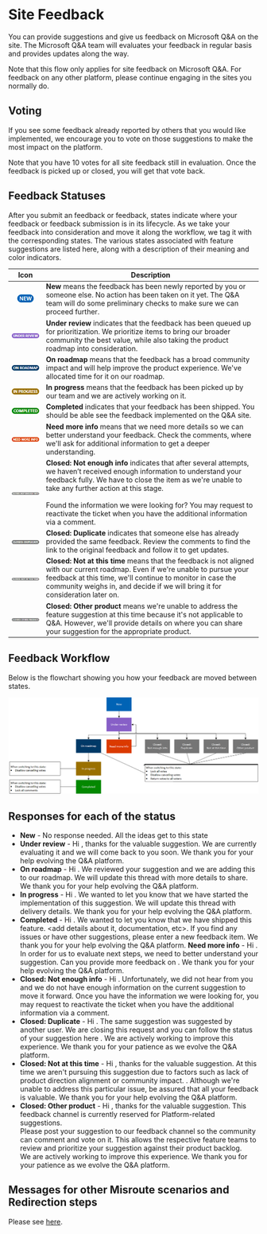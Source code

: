 # Site Feedback

You can provide suggestions and give us feedback on Microsoft Q&A on the site. The Microsoft Q&A team will evaluates your feedback in regular basis and provides updates along the way.

Note that this flow only applies for site feedback on Microsoft Q&A. For feedback on any other platform, please continue engaging in the sites you normally do.

## Voting

If you see some feedback already reported by others that you would like implemented, we encourage you to vote on those suggestions to make the most impact on the platform.

Note that you have 10 votes for all site feedback still in evaluation. Once the feedback is picked up or closed, you will get that vote back.

## Feedback Statuses

After you submit an feedback or feedback, states indicate where your feedback or feedback submission is in its lifecycle. As we take your feedback into consideration and move it along the workflow, we tag it with the corresponding states. The various states associated with feature suggestions are listed here, along with a description of their meaning and color indicators.

| Icon  | Description |
| :---------------:  | ----  |
| ![new feedback icon](media/qna-feedback-new.png) | **New** means the feedback has been newly reported by you or someone else. No action has been taken on it yet. The Q&A team will do some preliminary checks to make sure we can proceed further.  |
| ![under review feedback icon](media/qna-feedback-underreview.png) | **Under review** indicates that the feedback has been queued up for prioritization. We prioritize items to bring our broader community the best value, while also taking the product roadmap into consideration.  |
| ![on roadmap feedback icon](media/qna-feedback-onroadmap.png) | **On roadmap** means that the  feedback has a broad community impact and will help improve the product experience. We've allocated time for it on our roadmap. |
| ![in progress feedback icon](media/qna-feedback-InProgress.png) | **In progress** means that the feedback has been picked up by our team and we are actively working on it. |
| ![completed feedback icon](media/qna-feedback-completed.png)  | **Completed** indicates that your feedback has been shipped. You should be able see the feedback implemented on the Q&A site. |
|![need more info feedback icon](media/qna-feedback-needmoreinfo.png) | **Need more info** means that we need more details so we can better understand your feedback. Check the comments, where we'll ask for additional information to get a deeper understanding.  |
| ![closed-not enough info feedback icon](media/qna-feedback-closed-notenoughinfo.png) | **Closed: Not enough info** indicates that after several attempts, we haven’t received enough information to understand your feedback fully. We have to close the item as we're unable to take any further action at this stage.<br/><br/>Found the information we were looking for? You may request to reactivate the ticket when you have the additional information via a comment. |
| ![closed-duplicate feedback icon](media/qna-feedback-closed-duplicate.png)  | **Closed: Duplicate** indicates that someone else has already provided the same feedback. Review the comments to find the link to the original feedback and follow it to get updates.   |
| ![closed-not at this time feedback icon](media/qna-feedback-closed-notatthistime.png)  | **Closed: Not at this time** means that the feedback is not aligned with our current roadmap. Even if we're unable to pursue your feedback at this time, we'll continue to monitor in case the community weighs in, and decide if we will bring it for consideration later on. |
| ![closed-other product feedback icon](media/qna-feedback-closed-otherproduct.png)  | **Closed: Other product** means we're unable to address the feature suggestion at this time because it's not applicable to Q&A. However, we'll provide details on where you can share your suggestion for the appropriate product. |

## Feedback Workflow

Below is the flowchart showing you how your feedback are moved between states.

![feedback status workflow icon](media/qna-feedback-workflow.png)

## Responses for each of the status

- **New** - No response needed. All the ideas get to this state
- **Under review** - Hi <insert customer alias>, thanks for the valuable suggestion. We are currently evaluating it and we will come back to you soon. We thank you for your help evolving the Q&A platform. 
- **On roadmap** - Hi <insert customer alias>. We reviewed your suggestion and we are adding this to our roadmap. We will update this thread with more details to share. We thank you for your help evolving the Q&A platform.
- **In progress** - Hi <insert customer alias>. We wanted to let you know that we have started the implementation of this suggestion. We will update this thread with delivery details. We thank you for your help evolving the Q&A platform.
- **Completed** - Hi <insert customer alias>. We wanted to let you know that we have shipped this feature. <add details about it, documentation, etc>. If you find any issues or have other suggestions, please enter a new feedback item. We thank you for your help evolving the Q&A platform.
**Need more info** - Hi <insert customer alias>. In order for us to evaluate next steps, we need to better understand your suggestion. Can you provide more feedback on <insert specifics on their suggestion that are not clear or incomplete>. We thank you for your help evolving the Q&A platform.
- **Closed: Not enough info** - Hi <insert customer alias>. Unfortunately, we did not hear from you and we do not have enough information on the current suggestion to move it forward. Once you have the information we were looking for, you may request to reactivate the ticket when you have the additional information via a comment.
- **Closed: Duplicate** - Hi <insert customer alias>. The same suggestion was suggested by another user. We are closing this request and you can follow the status of your suggestion here <insert link to original suggestion>. We are actively working to improve this experience. We thank you for your patience as we evolve the Q&A platform.
- **Closed: Not at this time** - Hi <insert customer alias>, thanks for the valuable suggestion. At this time we aren't pursuing this suggestion due to factors such as lack of product direction alignment or community impact. <Add comments for any additional clarity>. Although we're unable to address this particular issue, be assured that all your feedback is valuable. We thank you for your help evolving the Q&A platform.
- **Closed: Other product** - Hi <insert customer alias>, thanks for the valuable suggestion. This feedback channel is currently reserved for Platform-related suggestions.<br>Please post your suggestion to our feedback channel <insert URL> so the community can comment and vote on it. This allows the respective feature teams to review and prioritize your suggestion against their product backlog.<br>We are actively working to improve this experience. We thank you for your patience as we evolve the Q&A platform.

## Messages for other Misroute scenarios and Redirection steps 

Please see [here](https://microsoft.sharepoint.com/:w:/t/AzureCXPCommunityEngineers/EfMmbYwONoZOj1tsIw9ir40BLXFgmt47PCFbZ5y4xba9rw?e=cykxyz).